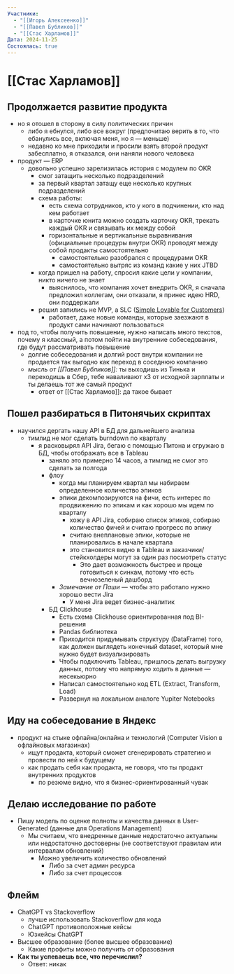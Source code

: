 ```yaml
---
Участники:
  - "[[Игорь Алексеенко]]"
  - "[[Павел Бубликов]]"
  - "[[Стас Харламов]]"
Дата: 2024-11-25
Состоялась: true
---
```

# [[Стас Харламов]]
## Продолжается развитие продукта
- но я отошел в сторону в силу политических причин
	- либо я ебнулся, либо все вокруг (предпочитаю верить в то, что ебанулись все, включая меня, но я — меньше)
	- недавно ко мне приходили и просили взять второй продукт забесплатно, я отказался, они наняли нового человека
- продукт — ERP
	- довольно успешно зарелизилась история с модулем по OKR
		- смог затащить несколько подразделений
		- за первый квартал затащу еще несколько крупных подразделений
		- схема работы:
			- есть схема сотрудников, кто у кого в подчинении, кто над кем работает
			- в карточке юнита можно создать карточку OKR, трекать каждый OKR и связывать их между собой
			- горизонтальные и вертикальные выравнивания (официальные процедуры внутри OKR) проводят между собой продакты самостоятельно
				- самостоятельно разобрался с процедурами OKR
				- самостоятельно вытряс из команд какие у них JTBD
		- когда пришел на работу, спросил какие цели у компании, никто ничего не знает
			- выяснилось, что компания хочет внедрить OKR, я сначала предложил коллегам, они отказали, я принес идею HRD, они поддержали
		- решил запились не MVP, а SLC ([Simple Lovable for Customers](https://longform.asmartbear.com/slc/))
			- работает, даже новые команды, которые заезжают в продукт сами начинают пользоваться
- под то, чтобы получить повышение, нужно написать много текстов, почему я классный, а потом пойти на внутренние собеседования, где будут рассматривать повышение
	- долгие собеседования и долгий рост внутри компании не продается так выгодно как переход в соседнюю компанию
	- *мысль от [[Павел Бубликов]]:* ты выходишь из Тинька и переходишь в Сбер, тебе наваливают x3 от исходной зарплаты и ты делаешь тот же самый продукт
		- ответ от [[Стас Харламов]]: да такое бывает
## Пошел разбираться в Питонячьих скриптах
- научился дергать нашу API в БД для дальнейшего анализа
	- тимлид не мог сделать burndown по кварталу
		- я расковырял API Jira, бегаю с помощью Питона и сгружаю в БД, чтобы отображать все в Tableau
			- заняло это примерно 14 часов, а тимлид не смог это сделать за полгода
			- флоу
				- когда мы планируем квартал мы набираем определенное количество эпиков
				- эпики декомпозируются на фичи, есть интерес по продвижению по эпикам и как хорошо мы идем по кварталу
					- хожу в API Jira, собираю список эпиков, собираю количество фичей и считаю прогресс по эпику 
					+ считаю внеплановые эпики, которые не планировались в начале квартала
					+ это становится видно в Tableau и заказчики/стейкхолдеры могут за один раз посмотреть статус
						+ Это дает возможность быстрее и проще готовиться к синкам, потому что есть вечнозеленый дашборд
				+ *Замечание от Паши* — чтобы это работало нужно хорошо вести Jira
					+ У меня Jira ведет бизнес-аналитик
			+ БД Clickhouse
				+ Есть схема Clickhouse ориентированная под BI-решения
				+ Pandas библиотека
				+ Приходится придумывать структуру (DataFrame) того, как должен выглядеть конечный dataset, который мне нужно будет визуализировать
				+ Чтобы подключить Tableau, пришлось делать выгрузку данных, потому что напрямую ходить в данные — несекьюрно
				+ Написал самостоятельно код ETL (Extract, Transform, Load)
				+ Развернул на локальном аналоге Yupiter Notebooks
## Иду на собеседование в Яндекс
- продукт на стыке офлайна/онлайна и технологий (Computer Vision в офлайновых магазинах)
	- ищут продакта, который сможет сгенерировать стратегию и провести по ней к будущему
	- как продать себя как продакта, не говоря, что ты продакт внутренних продуктов
		- по резюме видно, что я бизнес-ориентированный чувак
## Делаю исследование по работе
- Пишу модель по оценке полноты и качества данных в User-Generated (данные для Operations Management)
	- Мы считаем, что внедренные данные недостаточно актуальны или недостаточно достоверны (не соответствуют правилам или интервалам обновлений)
		- Можно увеличить количество обновлений
			- Либо за счет админ ресурса
			- Либо за счет процессов
## Флейм
- ChatGPT vs Stackoverflow
	- лучше использовать Stackoverflow для кода
	- ChatGPT противоположные кейсы
	- Юзкейсы ChatGPT
- Высшее образование (более высшее образование)
	- Какие профиты можно получить от образования
- **Как ты успеваешь все, что перечислил?**
	- Ответ: никак

